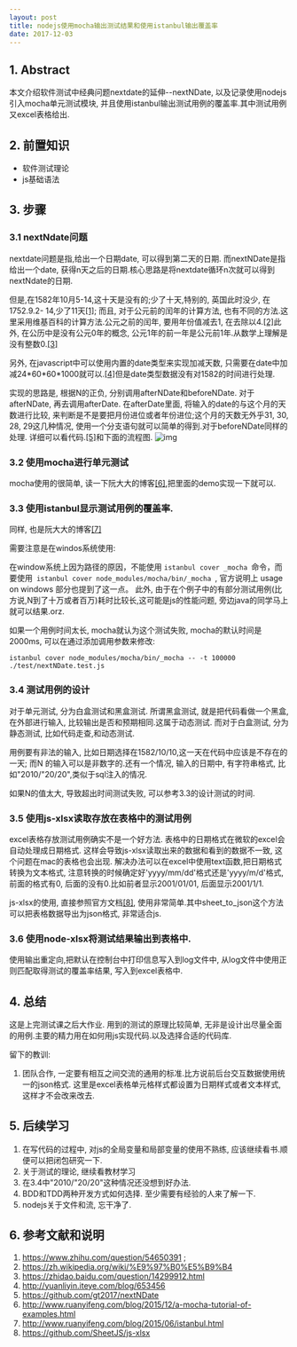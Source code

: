 ```yaml
---
layout: post
title: nodejs使用mocha输出测试结果和使用istanbul输出覆盖率
date: 2017-12-03 
---
```



## 1. Abstract
本文介绍软件测试中经典问题nextdate的延伸--nextNDate, 以及记录使用nodejs引入mocha单元测试模块, 并且使用istanbul输出测试用例的覆盖率.其中测试用例又excel表格给出.

<!-- more -->

## 2. 前置知识
* 软件测试理论
* js基础语法

## 3. 步骤
    
### 3.1 nextNdate问题

nextdate问题是指,给出一个日期date, 可以得到第二天的日期. 而nextNDate是指给出一个date, 获得n天之后的日期.核心思路是将nextdate循环n次就可以得到nextNdate的日期.

但是,在1582年10月5-14,这十天是没有的;少了十天,特别的, 英国此时没少, 在1752.9.2- 14,少了11天[[1]](https://www.zhihu.com/question/54650391); 而且, 对于公元前的闰年的计算方法, 也有不同的方法.这里采用维基百科的计算方法.公元之前的闰年, 要用年份值减去1, 在去除以4.[[2]](https://zh.wikipedia.org/wiki/%E9%97%B0%E5%B9%B4)此外, 在公历中是没有公元0年的概念, 公元1年的前一年是公元前1年.从数学上理解是没有整数0.[[3]](https://zhidao.baidu.com/question/14299912.html)

另外, 在javascript中可以使用内置的date类型来实现加减天数, 只需要在date中加减24\*60\*60\*1000就可以.[[4]](http://yuanliyin.iteye.com/blog/653456)但是date类型数据没有对1582的时间进行处理.

实现的思路是, 根据N的正负, 分别调用afterNDate和beforeNDate. 对于afterNDate, 再去调用afterDate. 在afterDate里面, 将输入的date的与这个月的天数进行比较, 来判断是不是要把月份进位或者年份进位;这个月的天数无外乎31, 30, 28, 29这几种情况, 使用一个分支语句就可以简单的得到.对于beforeNDate同样的处理. 详细可以看代码.[[5]](https://github.com/gt2017/nextNDate)和下面的流程图.
![img](flow_chart.png)

### 3.2 使用mocha进行单元测试
mocha使用的很简单, 读一下阮大大的博客[[6]](http://www.ruanyifeng.com/blog/2015/12/a-mocha-tutorial-of-examples.html),把里面的demo实现一下就可以.

### 3.3 使用istanbul显示测试用例的覆盖率.
同样, 也是阮大大的博客[[7]](http://www.ruanyifeng.com/blog/2015/06/istanbul.html)

需要注意是在windos系统使用:

在window系统上因为路径的原因，不能使用 ``` istanbul cover _mocha  ```命令，而要使用```  istanbul cover node_modules/mocha/bin/_mocha  ```, 官方说明上 usage on windows 部分也提到了这一点。
此外, 由于在个例子中的有部分测试用例(比方说,N到了十万或者百万)耗时比较长,这可能是js的性能问题, 旁边java的同学马上就可以结果.orz. 

如果一个用例时间太长, mocha就认为这个测试失败, mocha的默认时间是2000ms, 可以在通过添加调用参数来修改: 

``` istanbul cover node_modules/mocha/bin/_mocha -- -t 100000 ./test/nextNDate.test.js ```

### 3.4 测试用例的设计
对于单元测试, 分为白盒测试和黑盒测试. 所谓黑盒测试, 就是把代码看做一个黑盒, 在外部进行输入, 比较输出是否和预期相同.这属于动态测试. 而对于白盒测试, 分为静态测试, 比如代码走查,和动态测试.

用例要有非法的输入, 比如日期选择在1582/10/10,这一天在代码中应该是不存在的一天; 而N 的输入可以是非数字的.还有一个情况, 输入的日期中, 有字符串格式, 比如"2010/"20/20",类似于sql注入的情况.

如果N的值太大, 导致超出时间测试失败, 可以参考3.3的设计测试的时间.

### 3.5 使用js-xlsx读取存放在表格中的测试用例
excel表格存放测试用例确实不是一个好方法. 表格中的日期格式在微软的excel会自动处理成日期格式. 这样会导致js-xlsx读取出来的数据和看到的数据不一致, 这个问题在mac的表格也会出现. 解决办法可以在excel中使用text函数,把日期格式转换为文本格式, 注意转换的时候确定好'yyyy/mm/dd'格式还是'yyyy/m/d'格式, 前面的格式有0, 后面的没有0.比如前者显示2001/01/01, 后面显示2001/1/1.

js-xlsx的使用, 直接参照官方文档[[8]](https://github.com/SheetJS/js-xlsx), 使用非常简单.其中sheet_to_json这个方法可以把表格数据导出为json格式, 非常适合js.

### 3.6 使用node-xlsx将测试结果输出到表格中.

使用输出重定向,把默认在控制台中打印信息写入到log文件中, 从log文件中使用正则匹配取得测试的覆盖率结果, 写入到excel表格中.

## 4. 总结

这是上完测试课之后大作业. 用到的测试的原理比较简单, 无非是设计出尽量全面的用例.主要的精力用在如何用js实现代码.以及选择合适的代码库.

留下的教训:
1. 团队合作, 一定要有相互之间交流的通用的标准.比方说前后台交互数据使用统一的json格式. 这里是excel表格单元格样式都设置为日期样式或者文本样式, 这样才不会改来改去.

## 5. 后续学习
1. 在写代码的过程中, 对js的全局变量和局部变量的使用不熟练, 应该继续看书.顺便可以把闭包研究一下.
2. 关于测试的理论, 继续看教材学习
3. 在3.4中"2010/"20/20"这种情况还没想到好办法.
4. BDD和TDD两种开发方式如何选择. 至少需要有经验的人来了解一下.
5. nodejs关于文件和流, 忘干净了.

## 6. 参考文献和说明
1. https://www.zhihu.com/question/54650391 ;
2. https://zh.wikipedia.org/wiki/%E9%97%B0%E5%B9%B4
3. https://zhidao.baidu.com/question/14299912.html
4.  http://yuanliyin.iteye.com/blog/653456
5. https://github.com/gt2017/nextNDate
6. http://www.ruanyifeng.com/blog/2015/12/a-mocha-tutorial-of-examples.html
7. http://www.ruanyifeng.com/blog/2015/06/istanbul.html
8. https://github.com/SheetJS/js-xlsx